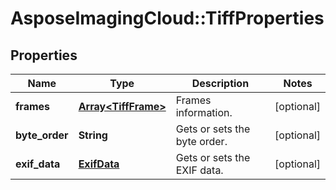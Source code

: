 # AsposeImagingCloud::TiffProperties

## Properties
Name | Type | Description | Notes
------------ | ------------- | ------------- | -------------
**frames** | [**Array&lt;TiffFrame&gt;**](TiffFrame.md) | Frames information. | [optional] 
**byte_order** | **String** | Gets or sets the byte order. | [optional] 
**exif_data** | [**ExifData**](ExifData.md) | Gets or sets the EXIF data. | [optional] 



